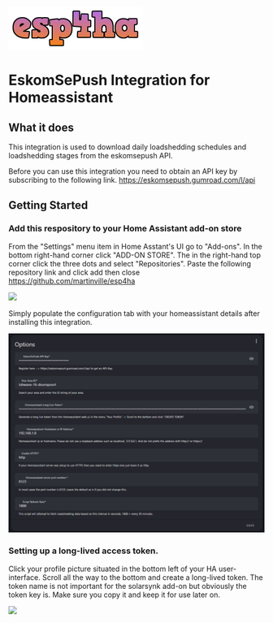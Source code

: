 ![](https://github.com/martinville/esp4ha/blob/main/logo.png)

# EskomSePush Integration for Homeassistant

## What it does
This integration is used to download daily loadshedding schedules and loadshedding stages from the eskomsepush API.

Before you can use this integration you need to obtain an API key by subscribing to the following link.
https://eskomsepush.gumroad.com/l/api

## Getting Started

### Add this respository to your Home Assistant add-on store
From the "Settings" menu item in Home Asstant's UI go to "Add-ons". In the bottom right-hand corner click "ADD-ON STORE". The in the right-hand top corner click the three dots and select "Repositories".
Paste the following repository link and click add then close https://github.com/martinville/esp4ha

![](https://github.com/martinville/solarsynkv2/blob/main/addrepo.png)


Simply populate the configuration tab with your homeassistant details after installing this integration.

![](https://github.com/martinville/esp4ha/blob/main/config.png)


### Setting up a long-lived access token.
Click your profile picture situated in the bottom left of your HA user-interface. Scroll all the way to the bottom and create a long-lived token. The token name is not important for the solarsynk add-on but obviously the token key is. Make sure you copy it and keep it for use later on.

![](https://github.com/martinville/solarsynkv2/blob/main/longlivetoken.png)



